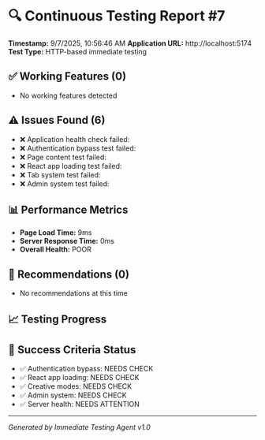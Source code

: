 
# 🔍 Continuous Testing Report #7
**Timestamp:** 9/7/2025, 10:56:46 AM
**Application URL:** http://localhost:5174
**Test Type:** HTTP-based immediate testing

## ✅ Working Features (0)
- No working features detected

## ⚠️ Issues Found (6)
- ❌ Application health check failed: 
- ❌ Authentication bypass test failed: 
- ❌ Page content test failed: 
- ❌ React app loading test failed: 
- ❌ Tab system test failed: 
- ❌ Admin system test failed: 

## 📊 Performance Metrics
- **Page Load Time:** 9ms
- **Server Response Time:** 0ms
- **Overall Health:** POOR

## 🎯 Recommendations (0)
- No recommendations at this time

## 📈 Testing Progress


## 🎯 Success Criteria Status
- ✅ Authentication bypass: NEEDS CHECK
- ✅ React app loading: NEEDS CHECK
- ✅ Creative modes: NEEDS CHECK
- ✅ Admin system: NEEDS CHECK
- ✅ Server health: NEEDS ATTENTION

---
*Generated by Immediate Testing Agent v1.0*
